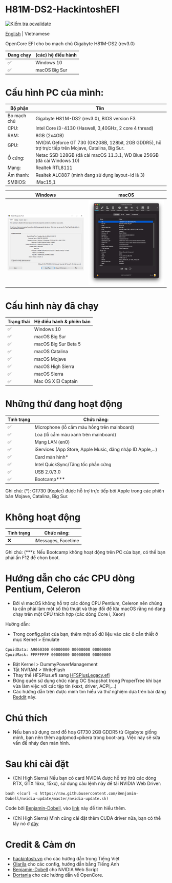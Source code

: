 # H81M-DS2-HackintoshEFI

[![Kiểm tra ocvalidate](https://github.com/dtcu0ng/H81M-DS2-Hackintosh/workflows/CI/badge.svg)](https://github.com/dtcu0ng/H81M-DS2-Hackintosh/actions)

[English](README) | Vietnamese

OpenCore EFI cho bo mạch chủ Gigabyte H81M-DS2 (rev3.0)

| Đang chạy  | (các) hệ điều hành |
| ------------- | ------------- |
| ✅  | Windows 10  |
| ✅  | macOS Big Sur |

# Cấu hình PC của mình:

| Bộ phận  | Tên |
| ------------- | ------------- |
| Bo mạch chủ | Gigabyte H81M-DS2 (rev3.0), BIOS version F3  |
| CPU:  | Intel Core i3-4130 (Haswell, 3,40GHz, 2 core 4 thread)  |
| RAM:  | 8GB (2x4GB)  |
| GPU:  | NVIDIA Geforce GT 730 (GK208B, 128bit, 2GB GDDR5), hỗ trợ trực tiếp trên Mojave, Catalina, Big Sur. |
| Ổ cứng:  | Netac SSD 128GB (đã cài macOS 11.3.1, WD Blue 256GB (đã cài Windows 10)  |
| Mạng: | Realtek RTL8111 |
| Âm thanh:  | Realtek ALC887 (mình đang sử dụng layout-id là 3)  |
| SMBIOS:  | iMac15,1  |

| Windows  | macOS |
| ------------- | ------------- |
| ![dxdiag windows spec](systeminfo_win.png "System specfication") | ![hackintool spec](systeminfo_mac.png "System specfication")  |

# Cấu hình này đã chạy

| Trạng thái | Hệ điều hành & phiên bản |
| ------------- | ------------- |
| ✅  | Windows 10  |
| ✅  | macOS Big Sur  |
| ✅  | macOS Big Sur Beta 5  |
| ✅  | macOS Catalina |
| ✅  | macOS Mojave  |
| ✅  | macOS High Sierra  |
| ✅  | macOS Sierra  |
| ✅  | Mac OS X El Captain  |

# Những thứ đang hoạt động
| Tình trạng  | Chức năng: |
| ------------- | ------------- |
| ✅  | Microphone (lỗ cắm màu hồng trên mainboard)  |
| ✅  | Loa (lỗ cắm màu xanh trên mainboard)  |
| ✅  | Mạng LAN (en0)  |
| ✅  | iServices (App Store, Apple Music, đăng nhập ID Apple,...) |
| ✅  | Card màn hình* |
| ✅  | Intel QuickSync/Tăng tốc phần cứng |
| ✅  | USB 2.0/3.0  |
| ✅  | Bootcamp***  |

Ghi chú: 
(*): GT730 (Kepler) được hỗ trợ trực tiếp bởi Apple trong các phiên bản Mojave, Catalina, Big Sur.

# Không hoạt động
| Tình trạng  | Chức năng: |
| ------------- | ------------- |
| ❌  | iMessages, Facetime  |

Ghi chú:
(***): Nếu Bootcamp không hoạt động trên PC của bạn, có thể bạn phải ấn F12 để chọn boot.

# Hướng dẫn cho các CPU dòng Pentium, Celeron
+ Bởi vì macOS không hỗ trợ các dòng CPU Pentium, Celeron nên chúng ta cần phải làm một số thủ thuật và thay đổi để lừa macOS rằng nó đang chạy trên một CPU thích hợp (các dòng Core i, Xeon)

Hướng dẫn:
+ Trong config.plist của bạn, thêm một số dữ liệu vào các ô cần thiết ở mục Kernel > Emulate
```
CpuidData: A9060300 00000000 00000000 00000000
CpuidMask: FFFFFFFF 00000000 00000000 00000000
```
+ Bật Kernel > DummyPowerManagement
+ Tắt NVRAM > WriteFlash
+ Thay thế HFSPlus.efi sang [HFSPlusLegacy.efi](https://github.com/acidanthera/OcBinaryData/blob/master/Drivers/HfsPlusLegacy.efi)
+ Đừng quên sử dụng chức năng OC Snapshot trong ProperTree khi bạn vừa làm việc với các tệp tin (kext, driver, ACPI,...)
+ Các hướng dẫn trên được mình tìm hiểu và thử nghiệm dựa trên bài đăng [Reddit](https://www.reddit.com/r/hackintosh/comments/gn41rk/stuck_in_oc_watchdog_status_is_0/) này.

# Chú thích
+ Nếu bạn sử dụng card đồ hoạ GT730 2GB GDDR5 từ Gigabyte giống mình, bạn nên thêm agdpmod=pikera trong boot-arg. Việc này sẽ sửa vấn đề nháy đen màn hình.

# Sau khi cài đặt
+ (Chỉ High Sierra) Nếu bạn có card NVIDIA được hỗ trợ (trừ các dòng RTX, GTX 16xx, 15xx), sử dụng câu lệnh này để tải NVIDIA Web Driver:

```
bash <(curl -s https://raw.githubusercontent.com/Benjamin-Dobell/nvidia-update/master/nvidia-update.sh)
```
Code bởi [Benjamin-Dobell](https://github.com/Benjamin-Dobell/), vào [link](https://github.com/Benjamin-Dobell/nvidia-update/) này để tìm hiểu thêm.
+ (Chỉ High Sierra) Mình cũng cài đặt thêm CUDA driver nữa, bạn có thể lấy nó ở [đây](https://www.nvidia.com/en-us/drivers/cuda/mac-driver-archive/)

# Credit & Cảm ơn
+ [hackintosh.vn](https://hackintosh.vn) cho các hướng dẫn trong Tiếng Việt
+ [Olarila](https://olarila.com) cho các config, hướng dẫn bằng Tiếng Anh
+ [Benjamin-Dobell](https://github.com/Benjamin-Dobell/) cho NVIDIA Web Script
+ [Dortania](https://dortania.github.io/OpenCore-Install-Guide/) cho các hướng dẫn về OpenCore.